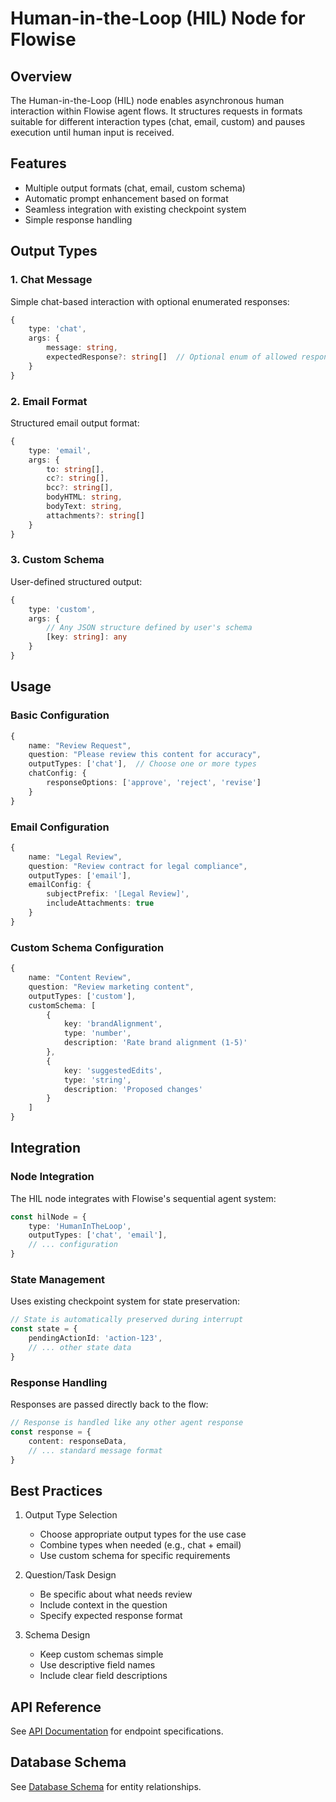 # Human-in-the-Loop (HIL) Node for Flowise

## Overview
The Human-in-the-Loop (HIL) node enables asynchronous human interaction within Flowise agent flows. It structures requests in formats suitable for different interaction types (chat, email, custom) and pauses execution until human input is received.

## Features
- Multiple output formats (chat, email, custom schema)
- Automatic prompt enhancement based on format
- Seamless integration with existing checkpoint system
- Simple response handling

## Output Types

### 1. Chat Message
Simple chat-based interaction with optional enumerated responses:
```typescript
{
    type: 'chat',
    args: {
        message: string,
        expectedResponse?: string[]  // Optional enum of allowed responses
    }
}
```

### 2. Email Format
Structured email output format:
```typescript
{
    type: 'email',
    args: {
        to: string[],
        cc?: string[],
        bcc?: string[],
        bodyHTML: string,
        bodyText: string,
        attachments?: string[]
    }
}
```

### 3. Custom Schema
User-defined structured output:
```typescript
{
    type: 'custom',
    args: {
        // Any JSON structure defined by user's schema
        [key: string]: any
    }
}
```

## Usage

### Basic Configuration
```typescript
{
    name: "Review Request",
    question: "Please review this content for accuracy",
    outputTypes: ['chat'],  // Choose one or more types
    chatConfig: {
        responseOptions: ['approve', 'reject', 'revise']
    }
}
```

### Email Configuration
```typescript
{
    name: "Legal Review",
    question: "Review contract for legal compliance",
    outputTypes: ['email'],
    emailConfig: {
        subjectPrefix: '[Legal Review]',
        includeAttachments: true
    }
}
```

### Custom Schema Configuration
```typescript
{
    name: "Content Review",
    question: "Review marketing content",
    outputTypes: ['custom'],
    customSchema: [
        {
            key: 'brandAlignment',
            type: 'number',
            description: 'Rate brand alignment (1-5)'
        },
        {
            key: 'suggestedEdits',
            type: 'string',
            description: 'Proposed changes'
        }
    ]
}
```

## Integration

### Node Integration
The HIL node integrates with Flowise's sequential agent system:
```typescript
const hilNode = {
    type: 'HumanInTheLoop',
    outputTypes: ['chat', 'email'],
    // ... configuration
}
```

### State Management
Uses existing checkpoint system for state preservation:
```typescript
// State is automatically preserved during interrupt
const state = {
    pendingActionId: 'action-123',
    // ... other state data
}
```

### Response Handling
Responses are passed directly back to the flow:
```typescript
// Response is handled like any other agent response
const response = {
    content: responseData,
    // ... standard message format
}
```

## Best Practices

1. Output Type Selection
   - Choose appropriate output types for the use case
   - Combine types when needed (e.g., chat + email)
   - Use custom schema for specific requirements

2. Question/Task Design
   - Be specific about what needs review
   - Include context in the question
   - Specify expected response format

3. Schema Design
   - Keep custom schemas simple
   - Use descriptive field names
   - Include clear field descriptions

## API Reference
See [API Documentation](./api-endpoints.md) for endpoint specifications.

## Database Schema
See [Database Schema](./database-schema.md) for entity relationships.
